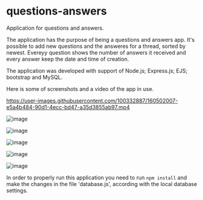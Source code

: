 # questions-answers
Application for questions and answers.

The application has the purpose of being a questions and answers app. It's possible to add new questions and the answeres for a thread, sorted by newest. 
Evereyy question shows the number of answers it received and every answer keep the date and time of creation.

The application was developed with support of Node.js; Express.js; EJS; bootstrap and MySQL. 

Here is some of screenshots and a video of the app in use.



https://user-images.githubusercontent.com/100332887/160502007-e5a4b484-90d1-4ecc-bd47-a35d3855ab97.mp4


![image](https://user-images.githubusercontent.com/100332887/160502048-8bdc45a9-633f-4083-b73d-ec6041207476.png)

![image](https://user-images.githubusercontent.com/100332887/160502033-2d3954b0-2639-4f16-8beb-da900479ca7c.png)

![image](https://user-images.githubusercontent.com/100332887/160502079-13d0cc62-7bc2-448d-a1ce-baee2af4f2bd.png)

![image](https://user-images.githubusercontent.com/100332887/160502095-80721b64-bd02-433b-b964-e794685920a0.png)

![image](https://user-images.githubusercontent.com/100332887/160502127-1be9ad8a-b977-4576-a0b1-1b787c9e9c88.png)



In order to properly run this application you need to run `npm install` and make the changes in the file 'database.js', according with the local database settings.  
